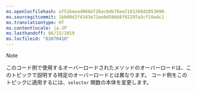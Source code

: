 ```yaml
---
ms.openlocfilehash: af52beead06bbf26ac0db76ee2181268d2053090
ms.sourcegitcommit: 1bb00d2f4343e73ae8d58668f02297a3cf10a4c1
ms.translationtype: HT
ms.contentlocale: ja-JP
ms.lasthandoff: 06/15/2019
ms.locfileid: "63870410"
---
```

> [!NOTE]
>  このコード例で使用するオーバーロードされたメソッドのオーバーロードは、このトピックで説明する特定のオーバーロードとは異なります。 コード例をこのトピックに適用するには、`selector` 関数の本体を変更します。